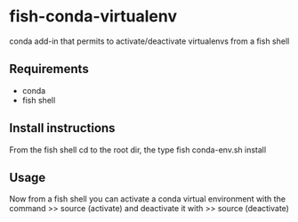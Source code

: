 # fish-conda-virtualenv
conda add-in that permits to activate/deactivate virtualenvs from a fish shell

## Requirements
- conda
- fish shell

## Install instructions
From the fish shell cd to the root dir, the type
    fish conda-env.sh install

## Usage
Now from a fish shell you can activate a conda virtual environment with the command
    >> source (activate) <conda-env>
and deactivate it with
    >> source (deactivate) <conda-env>
    

